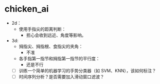 # chicken_ai

* 2d：
  * 使用手指尖的距离判断：
    * 担心会收到远近、角度等影响。
* 3d:
  * 拇指尖、拇指根、食指尖的夹角：
    * 不准
  * 各手指第一指节和拇指第一指节的平行度：
    * 还是不行
  - [ ] 训练一个简单的机器学习的手势分类器（如 SVM、KNN），该如何标注？
  - [ ] 时间序列分析？是否需要加入滑动窗口滤波？